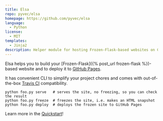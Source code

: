 ```yaml
---
title: Elsa
repo: pyvec/elsa
homepage: https://github.com/pyvec/elsa
language:
  - Python
license:
  - MIT
templates:
  - Jinja2
description: Helper module for hosting Frozen-Flask-based websites on GitHub Pages
---
```


Elsa helps you to build your [Frozen-Flask]({% post_url frozen-flask %})-based website and to deploy it to [GitHub Pages](https://pages.github.com/).

It has convenient CLI to simplify your project chores and comes with out-of-the-box [Travis CI](https://www.travis-ci.org/) compatibility.

```shell
python foo.py serve   # serves the site, no freezing, so you can check the result
python foo.py freeze  # freezes the site, i.e. makes an HTML snapshot
python foo.py deploy  # deploys the frozen site to GitHub Pages
```

Learn more in the [Quickstart](https://github.com/pyvec/elsa/blob/master/QUICKSTART.rst)!
